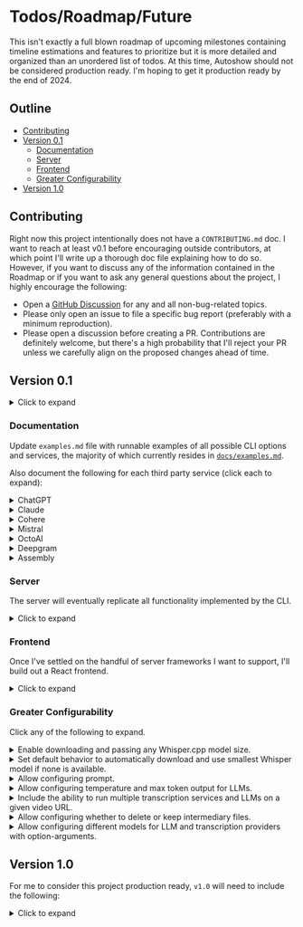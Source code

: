 # Todos/Roadmap/Future

This isn't exactly a full blown roadmap of upcoming milestones containing timeline estimations and features to prioritize but it is more detailed and organized than an unordered list of todos. At this time, Autoshow should not be considered production ready. I'm hoping to get it production ready by the end of 2024.

## Outline

- [Contributing](#contributing)
- [Version 0.1](#version-01)
  - [Documentation](#documentation)
  - [Server](#server)
  - [Frontend](#frontend)
  - [Greater Configurability](#greater-configurability)
- [Version 1.0](#version-10)

## Contributing

Right now this project intentionally does not have a `CONTRIBUTING.md` doc. I want to reach at least v0.1 before encouraging outside contributors, at which point I'll write up a thorough doc file explaining how to do so. However, if you want to discuss any of the information contained in the Roadmap or if you want to ask any general questions about the project, I highly encourage the following:

- Open a [GitHub Discussion](https://github.com/ajcwebdev/autoshow/discussions) for any and all non-bug-related topics.
- Please only open an issue to file a specific bug report (preferably with a minimum reproduction).
- Please open a discussion before creating a PR. Contributions are definitely welcome, but there's a high probability that I'll reject your PR unless we carefully align on the proposed changes ahead of time.

## Version 0.1

<details>
  <summary>Click to expand</summary>

My current plan is to implement the majority of the functionality outlined here before publishing `v0.1` of `autoshow` on npm.
  - While `v0.1` will introduce more stability to the project, it won't be considered production ready until `v1.0`.
  - Until that time, I'll do my best to push changes through clearly documented PRs.
  - In the meantime, this repo will be changing rapidly and breaking changes should be expected.

</details>

### Documentation

Update `examples.md` file with runnable examples of all possible CLI options and services, the majority of which currently resides in [`docs/examples.md`](./examples.md).

Also document the following for each third party service (click each to expand):

<details>
  <summary>ChatGPT</summary>

  - Pricing
    - [OpenAI Platform API Pricing](https://openai.com/api/pricing/)
    - [ChatGPT Subscription Pricing](https://openai.com/chatgpt/pricing/)
  - API Keys
    - [API Keys Dashboard Page](https://platform.openai.com/api-keys)
    - [API Auth Docs](https://platform.openai.com/docs/api-reference/authentication)
  - Usage
    - [Usage Dashboard Page](https://platform.openai.com/usage)
    - [Usage Tiers](https://platform.openai.com/docs/guides/rate-limits/usage-tiers)

</details>

<details>
  <summary>Claude</summary>

  - Pricing
    - [API Pricing](https://www.anthropic.com/api)
    - [Subscription Pricing](https://www.anthropic.com/claude)
    - [Model Comparison](https://docs.anthropic.com/en/docs/models-overview#model-comparison)
  - API Keys
    - [API Keys Dashboard Page](https://console.anthropic.com/settings/keys)
    - [API Auth Docs](https://docs.anthropic.com/en/api/getting-started)
  - Usage
    - [Usage Dashboard Page](https://console.anthropic.com/settings/usage)
    - [Rate and Usage Limits Docs](https://docs.anthropic.com/en/api/rate-limits)

</details>

<details>
  <summary>Cohere</summary>

  - Pricing
  - API Keys
  - Usage

</details>

<details>
  <summary>Mistral</summary>

  - Pricing
  - API Keys
  - Usage

</details>

<details>
  <summary>OctoAI</summary>

  - Pricing
  - API Keys
  - Usage

</details>

<details>
  <summary>Deepgram</summary>

  - Pricing
    - [API and Subscription Pricing](https://deepgram.com/pricing)
    - [Model and Feature Overview](https://developers.deepgram.com/docs/stt-streaming-feature-overview)
  - API
    - [API Keys Docs](https://developers.deepgram.com/docs/create-additional-api-keys)
    - [API Auth Docs](https://developers.deepgram.com/docs/authenticating)
    - [Create an API Key using the Deepgram API](https://developers.deepgram.com/docs/create-additional-api-keys#create-an-api-key-using-the-deepgram-api)
  - Usage
    - [Summarize Usage Endpoint](https://developers.deepgram.com/reference/summarize-usage)
    - [Usage Docs](https://developers.deepgram.com/docs/using-logs-usage)

</details>

<details>
  <summary>Assembly</summary>

  - Pricing
    - [Subscription and API Pricing](https://www.assemblyai.com/pricing)
    - [Select speech model](https://www.assemblyai.com/docs/speech-to-text/speech-recognition#select-the-speech-model-with-best-and-nano)
  - API Keys
    - [API Auth Docs](https://www.assemblyai.com/docs/api-reference/overview#authorization)
  - Usage
    - [Usage Dashboard Page](https://www.assemblyai.com/app/usage)
    - [Quotas and Limits Docs](https://www.assemblyai.com/docs/guides/real-time-streaming-transcription#quotas-and-limits)

</details>

### Server

The server will eventually replicate all functionality implemented by the CLI.

<details>
  <summary>Click to expand</summary>

This will include additional endpoints beyond `/video` such as:

- `/playlist` for the `processPlaylist.js` command
- `/urls` for the `processUrlsFile.js` command
- `/rss` for the `processRssFeed.js` command

I'm starting with a plain Node.js server instead of using a framework like Express. In the future, I would like to also have adapters for Deno and Bun. Once those are all stable, I will try out some of the higher level frameworks. I intend to experiment a bit with each of the following and pick one or two to support long term:

- [Fastify](https://fastify.dev/)
- [Koa](https://koajs.com/)
- [Fresh](https://fresh.deno.dev/)
- [Hono](https://hono.dev/)
- [Elysia](https://elysiajs.com/)

With the exception of Fresh, I'll likely avoid more opinionated server frameworks like [Adonis](https://adonisjs.com/), [Sails](https://sailsjs.com/), and [Nest](https://nestjs.com/). Others I might check out but are lower priority include:

- [Hapi](https://github.com/hapijs/hapi)
- [Feathers](https://github.com/feathersjs/feathers)
- [Oak](https://oakserver.org/)

</details>

### Frontend

Once I've settled on the handful of server frameworks I want to support, I'll build out a React frontend.

<details>
  <summary>Click to expand</summary>

After all functionality is implemented on the server-side and exposed through a React frontend, I'll go through a similar process of experimentation with:

- [Next](https://nextjs.org/)
- [Redwood](https://redwoodjs.com/)
- [The Epic Stack](https://github.com/epicweb-dev/epic-stack)
- [Astro](https://astro.build/)
- [SolidStart](https://start.solidjs.com/)
- [Qwik City](https://qwik.dev/docs/qwikcity/)

The framework I'll pick for building the final app will need to include authentication, database integration, and JSX support so I'll likely exclude [Nuxt](https://nuxt.com/), [SvelteKit](https://kit.svelte.dev/), and [Marko Run](https://github.com/marko-js/run) from consideration.

</details>

### Greater Configurability

Click any of the following to expand.

<details>
  <summary>Enable downloading and passing any Whisper.cpp model size.</summary>

Currently, the only model versions supported by the CLI are `base`, `medium`, and `large-v2`. Eventually you will be able to use any of the following:

| Model         | Disk    | SHA                                        |
| ------------- | ------- | ------------------------------------------ |
| tiny          | 75 MiB  | `bd577a113a864445d4c299885e0cb97d4ba92b5f` |
| tiny.en       | 75 MiB  | `c78c86eb1a8faa21b369bcd33207cc90d64ae9df` |
| base          | 142 MiB | `465707469ff3a37a2b9b8d8f89f2f99de7299dac` |
| base.en       | 142 MiB | `137c40403d78fd54d454da0f9bd998f78703390c` |
| small         | 466 MiB | `55356645c2b361a969dfd0ef2c5a50d530afd8d5` |
| small.en      | 466 MiB | `db8a495a91d927739e50b3fc1cc4c6b8f6c2d022` |
| medium        | 1.5 GiB | `fd9727b6e1217c2f614f9b698455c4ffd82463b4` |
| medium.en     | 1.5 GiB | `8c30f0e44ce9560643ebd10bbe50cd20eafd3723` |
| large-v1      | 2.9 GiB | `b1caaf735c4cc1429223d5a74f0f4d0b9b59a299` |
| large-v2      | 2.9 GiB | `0f4c8e34f21cf1a914c59d8b3ce882345ad349d6` |
| large-v3      | 2.9 GiB | `ad82bf6a9043ceed055076d0fd39f5f186ff8062` |

To use these models today, you can modify the `getModel` function yourself in `utils/index.js` by uncommenting and adding a `custom` case:

```js
export function getModel(modelType) {
  switch (modelType) {
    case 'base':
      return "whisper.cpp/models/ggml-base.bin"
    case 'medium':
      return "whisper.cpp/models/ggml-medium.bin"
    case 'large':
      return "whisper.cpp/models/ggml-large-v2.bin"
    case 'custom':
      return "whisper.cpp/models/ggml-base.en.bin"
    default:
      console.error(`Unknown model type: ${modelType}`)
      process.exit(1)
  }
}
```

</details>

<details>
  <summary>Set default behavior to automatically download and use smallest Whisper model if none is available.</summary>

- [Whisper model files](https://github.com/ggerganov/whisper.cpp/blob/master/models/README.md)

</details>

<details>
  <summary>Allow configuring prompt.</summary>

  - `titles`
  - `summary`
  - `chapters`

</details>

<details>
  <summary>Allow configuring temperature and max token output for LLMs.</summary>

- [OpenAI `max_tokens`](https://platform.openai.com/docs/api-reference/chat/create#chat-create-max_tokens)
- [OpenAI `temperature`](https://platform.openai.com/docs/api-reference/chat/create#chat-create-temperature)
- [Claude Messages API](https://docs.anthropic.com/en/api/messages)

</details>

<details>
  <summary>Include the ability to run multiple transcription services and LLMs on a given video URL.</summary>

For example, the following would output four show note files for each combination of transcription and LLM services:

```bash
node --env-file=.env autogen.js --deepgram --assembly --chatgpt --claude --video "https://www.youtube.com/watch?v=-jF0g_YGPdI"
```

</details>

<details>
  <summary>Allow configuring whether to delete or keep intermediary files.</summary>

  - Follow example for an [option that may be a boolean or an option-argument declared with square brackets like `--optional [value]`](https://github.com/tj/commander.js/blob/master/examples/options-boolean-or-value.js):
  - `--cleanUp` can be set to `true` or `false`.
  - File clean up will be set to `false` by default.
  - Decide between `--noCleanUp` and `--cleanUpOff` for option-argument that sets clean up to `false`.

</details>

<details>
  <summary>Allow configuring different models for LLM and transcription providers with option-arguments.</summary>

  - ChatGPT option-arguments
    - `gpt4o` for `gpt-4o`
    - `gpt4t` for `gpt-4-turbo`
    - `gpt4` for `gpt-4`
    - `gpt3` for `gpt-3.5-turbo`
  - Claude option-arguments
    - `opus` for `claude-3-opus-20240229`
    - `sonnet` for `claude-3-sonnet-20240229`
    - `haiku` for `claude-3-haiku-20240307`
  - Deepgram option-arguments
    - `base`
    - `enhanced`
    - `nova`
    - `nova2` for `nova-2`
  - Assembly option-arguments
    - `best`
    - `nano`

</details>

## Version 1.0

For me to consider this project production ready, `v1.0` will need to include the following:

<details>
  <summary>Click to expand</summary>

- An interactive CLI, potentially using [Inquirer](https://github.com/SBoudrias/Inquirer.js).
  - This will walk through all options and arguments in an interactive manner.
  - The goal is for a user to be able to run only `npx autoshow` and process their content without needing to read any documentation or CLI help pages.
- A full test suite for each function and utility. This will need either:
  - Some kind of file data mocking for testing the end-to-end flow with audio and video.
  - Example URLs that host easily accessible and available audio or video content files.
- Astro integration so the markdown files that are generated with the show notes can be used to generate a complete website.
- Docker support and setup instructions.
- Deployment instructions for self hosting a Node.js server.

</details>